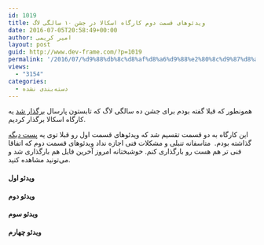 ```yaml
---
id: 1019
title: ویدئو‌های قسمت دوم کارگاه اسکالا در جشن ۱۰ سالگی لاگ
date: 2016-07-05T20:58:49+00:00
author: امیر کریمی
layout: post
guid: http://www.dev-frame.com/?p=1019
permalink: '/2016/07/%d9%88%db%8c%d8%af%d8%a6%d9%88%e2%80%8c%d9%87%d8%a7%db%8c-%d9%82%d8%b3%d9%85%d8%aa-%d8%af%d9%88%d9%85-%da%a9%d8%a7%d8%b1%da%af%d8%a7%d9%87-%d8%a7%d8%b3%da%a9%d8%a7%d9%84%d8%a7-%d8%af%d8%b1-%d8%ac/'
views:
  - "3154"
categories:
  - دسته‌بندی نشده
---
```

همونطور که قبلا گفته بودم برای جشن ده سالگی لاگ که تابستون پارسال <a href="http://www.dev-frame.com/1394/05/%d9%85%da%a9%d8%a7%d9%86-%d9%88-%d8%b2%d9%85%d8%a7%d9%86-%d8%af%d9%82%db%8c%d9%82-%d8%a8%d8%b1%da%af%d8%b2%d8%a7%d8%b1%db%8c-%d8%ac%d8%b4%d9%86-%d8%af%d9%87-%d8%b3%d8%a7%d9%84%da%af%db%8c-%d9%84%d8%a7/" target="_blank">برگذار شد</a> یه کارگاه اسکالا برگذار کردیم.

این کارگاه به دو قسمت تقسیم شد که ویدئو‌های قسمت اول رو قبلا توی یه <a href="http://www.dev-frame.com/1394/05/%d8%a8%d8%a7%d8%b1%da%af%d8%b0%d8%a7%d8%b1%db%8c-%d9%88%db%8c%d8%af%d8%a6%d9%88%e2%80%8c%d9%87%d8%a7%db%8c-%da%a9%d8%a7%d8%b1%da%af%d8%a7%d9%87-%d8%a7%d8%b3%da%a9%d8%a7%d9%84%d8%a7-%d8%ac%d8%b4%d9%86/" target="_blank">پست دیگه</a> گذاشته بودم.  متاسفانه تنبلی و مشکلات فنی اجازه نداد ویدئو‌های قسمت دوم که اتفاقا فنی تر هم هست رو بارگذاری کنم. خوشبختانه امروز آخرین فایل هم بارگذاری شد و می‌تونید مشاهده کنید.

#### ویدئو اول



#### ویدئو دوم



#### ویدئو سوم



#### ویدئو چهارم